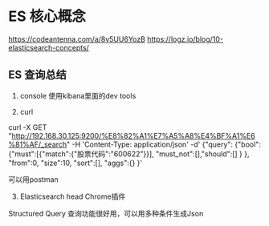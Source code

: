 
# ES 核心概念

https://codeantenna.com/a/8v5UU6YozB
https://logz.io/blog/10-elasticsearch-concepts/


## ES 查询总结

1. console 使用kibana里面的dev tools

2. curl 

curl -X GET "http://192.168.30.125:9200/%E8%82%A1%E7%A5%A8%E4%BF%A1%E6%81%AF/_search"  -H 'Content-Type: application/json' -d'
{"query":
    {"bool":
        {"must":[{"match":{"股票代码":"600622"}}],
         "must_not":[],"should":[]
        }
    },
    "from":0,
    "size":10,
    "sort":[],
    "aggs":{}
}'

可以用postman 

3. Elasticsearch head Chrome插件

Structured Query 查询功能很好用，可以用多种条件生成Json 











